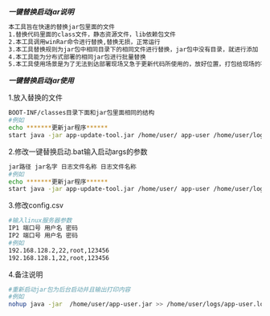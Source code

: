 *******一键替换启动jar说明*******
``` bash
本工具旨在快速的替换jar包里面的文件
1.替换代码里面的class文件，静态资源文件，lib依赖包文件
2.本工具调用winRar命令进行替换,替换无损，正常运行
3.本工具替换规则为jar包中相同目录下的相同文件进行替换，jar包中没有目录，就进行添加
4.本工具能为分布式部署的相同jar包进行批量替换
5.本工具使用场景是为了无法到达部署现场又急于更新代码所使用的，放好位置，打包给现场的不会编码的人员一键替换启动
```

*******一键替换启动jar使用*******

1.放入替换的文件
``` bash
BOOT-INF/classes目录下面和jar包里面相同的结构 
#例如
echo *******更新jar程序******
start java -jar app-update-tool.jar /home/user/ app-user /home/user/logs/ app-user.log
```

2.修改一键替换启动.bat输入启动args的参数 
``` bash
jar路径 jar名字 日志文件名称 日志文件名称 
#例如
echo *******更新jar程序******
start java -jar app-update-tool.jar /home/user/ app-user /home/user/logs/ app-user.log
```

3.修改config.csv
``` bash
#输入linux服务器参数
IP1 端口号 用户名 密码
IP2 端口号 用户名 密码
#例如
192.168.128.2,22,root,123456
192.168.128.1,22,root,123456
```

4.备注说明
``` bash
#重新启动jar包为后台启动并且输出打印内容
#例如 
nohup java -jar  /home/user/app-user.jar >> /home/user/logs/app-user.log 2>&1 &
```







